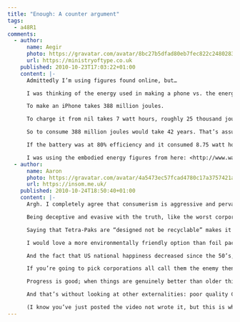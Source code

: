 ```yaml
---
title: "Enough: A counter argument"
tags:
  - a48R1
comments:
  - author:
      name: Aegir
      photo: https://gravatar.com/avatar/8bc27b5dfad80eb7fec822c2480283f4
      url: https://ministryoftype.co.uk
    published: 2010-10-23T17:03:22+01:00
    content: |-
      Admittedly I’m using figures found online, but…

      I was thinking of the energy used in making a phone vs. the energy to charge it, regardless of any efficiency losses.

      To make an iPhone takes 388 million joules.

      To charge it from nil takes 7 watt hours, roughly 25 thousand joules. That’s about 9 million joules a year, assuming you do that every day (unlikely, but let’s be generous).

      So to consume 388 million joules would take 42 years. That’s assuming 100% useful energy.

      If the battery was at 80% efficiency and it consumed 8.75 watt hours per charge (6250 extra joules), it would take 62000 years of charging it every day for the waste to add up to a new phone.

      I was using the embodied energy figures from here: <http://www.wattzon.com/stuff/items/k9fmwte14tuxxadzktgj1baucj/kateul1aiv26yqzm9qifapx6t1>
  - author:
      name: Aaron
      photo: https://gravatar.com/avatar/4a5473ec57fcad4780c17a3757421a4c
      url: https://insom.me.uk/
    published: 2010-10-24T18:50:40+01:00
    content: |-
      Argh. I completely agree that consumerism is aggressive and pervasive but videos like that make me angry in the way Michael Moore’s do.

      Being deceptive and evasive with the truth, like the worst corporations do, is not the way to make your point.

      Saying that Tetra-Paks are “designed not be recyclable” makes it sound like some insidious plot to create waste so that … wait, what’s in it for Tetra Pak again? Is it enough for bad corporations to be doing evil; there doesn’t have to be a profit motive?

      I would love a more environmentally friendly option than foil packs, but they reduce food waste (which is a big problem) by allowing food to keep for longer. Here, the external cost of using more degradable packaging is wasting more food.

      And the fact that US national happiness decreased since the 50’s, “around the time” that planned obsolescence became in vogue! Are we expected to not know the difference between correlation and causation? *grumble*

      If you’re going to pick corporations all call them the enemy then acting like them to win favour in the short term is a long term loss. (If I may get political: see Labour in the 90’s).

      Progress is good; when things are genuinely better than older things it makes sense to replace them, especially when they have naturally died out: Non-CFC fridges are better for the environment than freon containing ones. “A rated” appliances have far lower running costs and therefore use less energy.

      And that’s without looking at other externalities: poor quality CRT screens harm your eyesight. Flicker, which is eliminated by LCD, causes headaches, discomfort, even lost working hours. That woman’s 5-year-old CRT may not be the pious correct choice she thinks, and portraying anyone who upgrades as doing so “because she looks like she’s on a space ship” is reductive and insulting.

      (I know you’ve just posted the video not wrote it, but this is where I found it so I thought I would comment here).
---
```

